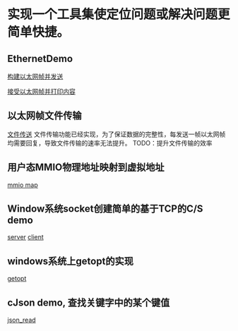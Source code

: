 # 实现一个工具集使定位问题或解决问题更简单快捷。

## EthernetDemo
[构建以太网帧并发送](ethernetDemo/sendEther.c)

[接受以太网帧并打印内容](ethernetDemo/recvEther.c)

## 以太网帧文件传输
[文件传送](fileTransmit/fileTransmit.c)
文件传输功能已经实现，为了保证数据的完整性，每发送一帧以太网帧均需要回复，导致文件传输的速率无法提升。
TODO：提升文件传输的效率

## 用户态MMIO物理地址映射到虚拟地址
[mmio map](memPhy2Virt/memPhy2Virt.c)

## Window系统socket创建简单的基于TCP的C/S demo
[server](sockets_tcp/server.c)
[client](sockets_tcp/client.c)

## windows系统上getopt的实现
[getopt](getopt4windows/getopt.c)

## cJson demo, 查找关键字中的某个键值
[json_read](jsonRead/jsonRead.c)
